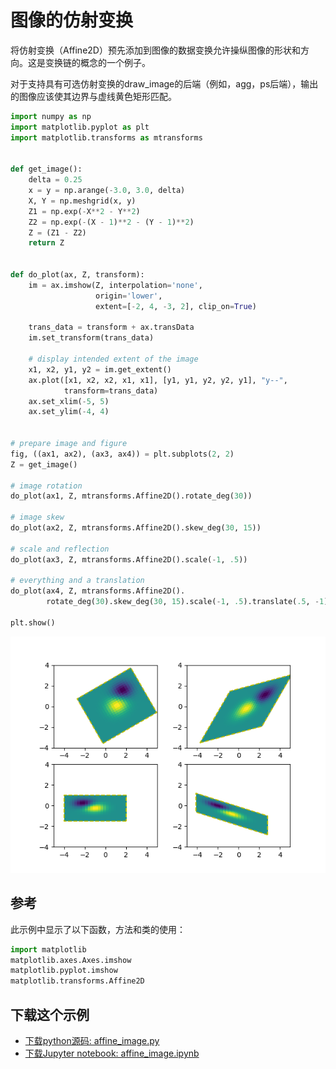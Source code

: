 # 图像的仿射变换

将仿射变换（Affine2D）预先添加到图像的数据变换允许操纵图像的形状和方向。这是变换链的概念的一个例子。

对于支持具有可选仿射变换的draw_image的后端（例如，agg，ps后端），输出的图像应该使其边界与虚线黄色矩形匹配。

```python
import numpy as np
import matplotlib.pyplot as plt
import matplotlib.transforms as mtransforms


def get_image():
    delta = 0.25
    x = y = np.arange(-3.0, 3.0, delta)
    X, Y = np.meshgrid(x, y)
    Z1 = np.exp(-X**2 - Y**2)
    Z2 = np.exp(-(X - 1)**2 - (Y - 1)**2)
    Z = (Z1 - Z2)
    return Z


def do_plot(ax, Z, transform):
    im = ax.imshow(Z, interpolation='none',
                   origin='lower',
                   extent=[-2, 4, -3, 2], clip_on=True)

    trans_data = transform + ax.transData
    im.set_transform(trans_data)

    # display intended extent of the image
    x1, x2, y1, y2 = im.get_extent()
    ax.plot([x1, x2, x2, x1, x1], [y1, y1, y2, y2, y1], "y--",
            transform=trans_data)
    ax.set_xlim(-5, 5)
    ax.set_ylim(-4, 4)


# prepare image and figure
fig, ((ax1, ax2), (ax3, ax4)) = plt.subplots(2, 2)
Z = get_image()

# image rotation
do_plot(ax1, Z, mtransforms.Affine2D().rotate_deg(30))

# image skew
do_plot(ax2, Z, mtransforms.Affine2D().skew_deg(30, 15))

# scale and reflection
do_plot(ax3, Z, mtransforms.Affine2D().scale(-1, .5))

# everything and a translation
do_plot(ax4, Z, mtransforms.Affine2D().
        rotate_deg(30).skew_deg(30, 15).scale(-1, .5).translate(.5, -1))

plt.show()
```

![图像的仿射变换图示](/static/images/gallery/sphx_glr_affine_image_001.png)

## 参考

此示例中显示了以下函数，方法和类的使用：

```python
import matplotlib
matplotlib.axes.Axes.imshow
matplotlib.pyplot.imshow
matplotlib.transforms.Affine2D
```

## 下载这个示例

- [下载python源码: affine_image.py](https://matplotlib.org/_downloads/affine_image.py)
- [下载Jupyter notebook: affine_image.ipynb](https://matplotlib.org/_downloads/affine_image.ipynb)